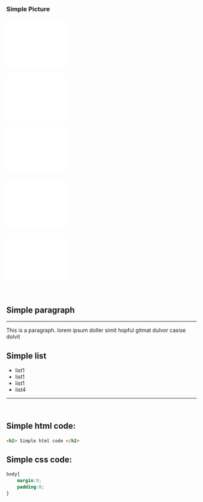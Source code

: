 <!-- test md -->



### Simple Picture


<img src="./screenshot_1.PNG">

<p> <img src="./screenshot_1.PNG"></p>
<p> <img src="/screenshot_1.PNG"></p>
<p> <img src="/screenshot_1.png"></p>
<p> <img src="./screenshot_1.png"></p>


<br>

## Simple paragraph
<hr>
This is a paragraph. lorem ipsum doller simit hopful gitmat dulvor casise dolvit 


## Simple list
<ul> 
<li>list1</li>
<li>list1</li>
<li>list1</li>
<li>list4</li>
</ul>
<hr>

<br>

## Simple html code:

``` html
<h2> Simple html code </h2>
```
## Simple css code:
```css
body{
    margin:0;
    padding:0;
}
```